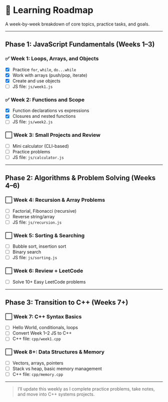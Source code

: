 # 📅 Learning Roadmap

A week-by-week breakdown of core topics, practice tasks, and goals.

---

## Phase 1: JavaScript Fundamentals (Weeks 1–3)

### ✅ Week 1: Loops, Arrays, and Objects
- [x] Practice `for`, `while`, `do...while`
- [x] Work with arrays (push/pop, iterate)
- [x] Create and use objects
- [ ] JS file: `js/week1.js`

### ✅ Week 2: Functions and Scope
- [x] Function declarations vs expressions
- [x] Closures and nested functions
- [ ] JS file: `js/week2.js`

### ⬜ Week 3: Small Projects and Review
- [ ] Mini calculator (CLI-based)
- [ ] Practice problems
- [ ] JS file: `js/calculator.js`

---

## Phase 2: Algorithms & Problem Solving (Weeks 4–6)

### ⬜ Week 4: Recursion & Array Problems
- [ ] Factorial, Fibonacci (recursive)
- [ ] Reverse string/array
- [ ] JS file: `js/recursion.js`

### ⬜ Week 5: Sorting & Searching
- [ ] Bubble sort, insertion sort
- [ ] Binary search
- [ ] JS file: `js/sorting.js`

### ⬜ Week 6: Review + LeetCode
- [ ] Solve 10+ Easy LeetCode problems

---

## Phase 3: Transition to C++ (Weeks 7+)

### ⬜ Week 7: C++ Syntax Basics
- [ ] Hello World, conditionals, loops
- [ ] Convert Week 1–2 JS to C++
- [ ] C++ file: `cpp/week1.cpp`

### ⬜ Week 8+: Data Structures & Memory
- [ ] Vectors, arrays, pointers
- [ ] Stack vs heap, basic memory management
- [ ] C++ file: `cpp/memory.cpp`

---

> I’ll update this weekly as I complete practice problems, take notes, and move into C++ systems projects.

